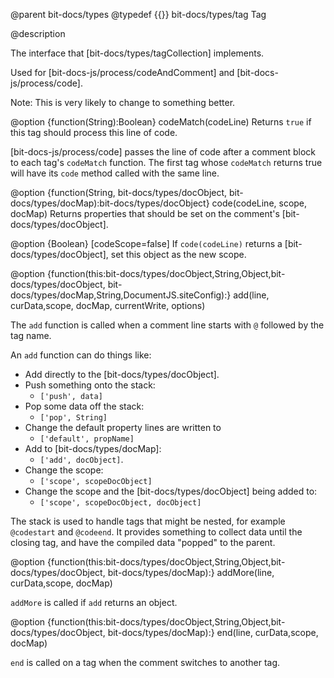 @parent bit-docs/types
@typedef {{}} bit-docs/types/tag Tag

@description

The interface that [bit-docs/types/tagCollection] implements.

Used for [bit-docs-js/process/codeAndComment] and [bit-docs-js/process/code].

Note: This is very likely to change to something better.

@option {function(String):Boolean} codeMatch(codeLine) Returns `true` if this
tag should process this line of code.

[bit-docs-js/process/code] passes the line of code after a comment block to
each tag's `codeMatch` function. The first tag whose `codeMatch` returns true
will have its `code` method called with the same line.

@option {function(String, bit-docs/types/docObject, bit-docs/types/docMap):bit-docs/types/docObject} code(codeLine, scope, docMap)
Returns properties that should be set on the comment's [bit-docs/types/docObject].

@option {Boolean} [codeScope=false] If `code(codeLine)` returns a
[bit-docs/types/docObject], set this object as the new scope.

@option {function(this:bit-docs/types/docObject,String,Object,bit-docs/types/docObject, bit-docs/types/docMap,String,DocumentJS.siteConfig):} add(line, curData,scope, docMap, currentWrite, options)

The `add` function is called when a comment line starts with `@` followed by
the tag name.

An `add` function can do things like:
 - Add directly to the [bit-docs/types/docObject].
 - Push something onto the stack:
   - `['push', data]`
 - Pop some data off the stack:
   - `['pop', String]`
 - Change the default property lines are written to
   - `['default', propName]`
 - Add to [bit-docs/types/docMap]:
   - `['add', docObject]`. 
 - Change the scope:
   - `['scope', scopeDocObject]`
 - Change the scope and the [bit-docs/types/docObject] being added to:
   - `['scope', scopeDocObject, docObject]`

The stack is used to handle tags that might be nested, for example
`@codestart` and `@codeend`. It provides something to collect data until the
closing tag, and have the compiled data "popped" to the parent.

@option {function(this:bit-docs/types/docObject,String,Object,bit-docs/types/docObject, bit-docs/types/docMap):} addMore(line, curData,scope, docMap)

`addMore` is called if `add` returns an object.

@option {function(this:bit-docs/types/docObject,String,Object,bit-docs/types/docObject, bit-docs/types/docMap):} end(line, curData,scope, docMap)

`end` is called on a tag when the comment switches to another tag.
